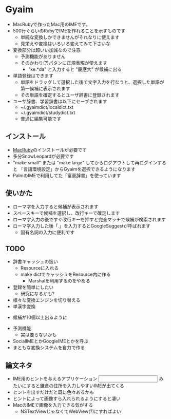 # Gyaim

 * MacRubyで作ったMac用のIMEです。
 * 500行ぐらいのRubyでIMEを作れることを示すものです
    * 単純な変換しかできませんがそれなりに使えます
    * 見栄えや変換はいろいろ変えてみて下さいな
 * 変換部分は超いい加減なので注意
    * 予測機能がありません
    * そのかわり(?)パタンに正規表現が使えます
        * "ke.*da" と入力すると "慶應大" が候補に出る
 * 単語登録はできます
    - 単語をドラッグして選択した後で文字入力を行なうと、選択した単語が第一候補に表示されます
    - その単語を確定するとユーザ辞書に登録されます
 * ユーザ辞書、学習辞書は以下にセーブされます
    - ~/.gyaimdict/localdict.txt
    - ~/.gyaimdict/studydict.txt
    - 普通に編集可能です

## インストール

 * [MacRuby](http://www.macruby.org/)のインストールが必要です
 * 多分SnowLeopardが必要です
 * "make small" または "make large" してからログアウトして再ログインすると
   「言語環境設定」からGyaimを選択できるようになります
 * PalmのIMEで利用してた「富豪辞書」を使っています

## 使いかた

 * ローマ字を入力すると候補が表示されます
 * スペースキーで候補を選択し、改行キーで確定します
 * ローマ字入力の後ですぐ改行キーを押すと完全マッチで候補が検索されます
 * ローマ字入力した後「.」を入力するとGoogleSuggestが呼ばれます
    * 固有名詞の入力に便利です

## TODO

 * 辞書キャッシュの扱い
    - Resourceに入れる
    - make dictでキャッシュをResource内に作る
        - Marshalを利用するのをやめる
 * 登録を簡単にしたい
    - 研究になるかも?
 * 様々な変換エンジンを切り替える
 * 単漢字変換
  - 候補が10個以上出るように
 * 予測機能
    - 実は要らないかも
 * SocialIMEとかGoogleIMEとかを呼ぶ
 * まともな変換システムを自力で作る

## 論文ネタ

 * IME用のヒントを与えるアプリケーション
        <input type="text" hint="kamakura_address">
   みたいにすると鎌倉の住所を入力しやすいIMEが出てくる
 * ヒントを出すだけだと既に色々あるかも
 * ヒントによって画像すら入れられるようにすると凄い
 * MacのIMEで画像を入力できる気がする
    - NSTextViewじゃなくてWebView(?)にすればよい